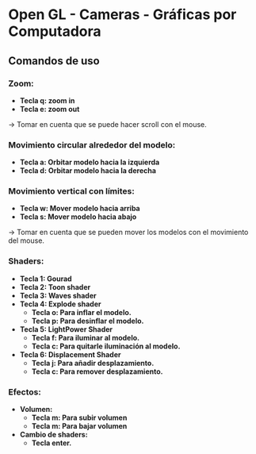 
# Open GL - Cameras - Gráficas por Computadora

## Comandos de uso 

### Zoom:
- **Tecla q: zoom in**
- **Tecla e: zoom out**
  
-> Tomar en cuenta que se puede hacer scroll con el mouse.

### Movimiento circular alrededor del modelo:
- **Tecla a: Orbitar modelo hacia la izquierda**
- **Tecla d: Orbitar modelo hacia la derecha**

### Movimiento vertical con límites:
- **Tecla w: Mover modelo hacia arriba**
- **Tecla s: Mover modelo hacia abajo**

-> Tomar en cuenta que se pueden mover los modelos con el movimiento del mouse.

### Shaders:
- **Tecla 1: Gourad**
- **Tecla 2: Toon shader**
- **Tecla 3: Waves shader**
- **Tecla 4: Explode shader**
    - **Tecla o: Para inflar el modelo.**
    - **Tecla p: Para desinflar el modelo.**
- **Tecla 5: LightPower Shader**
    - **Tecla f: Para iluminar al modelo.** 
    - **Tecla c: Para quitarle iluminación al modelo.**
- **Tecla 6: Displacement Shader**
    - **Tecla j: Para añadir desplazamiento.** 
    - **Tecla c: Para remover desplazamiento.**

### Efectos:
- **Volumen:**
    - **Tecla m: Para subir volumen**
    - **Tecla m: Para bajar volumen**
- **Cambio de shaders:**
    - **Tecla enter.**


